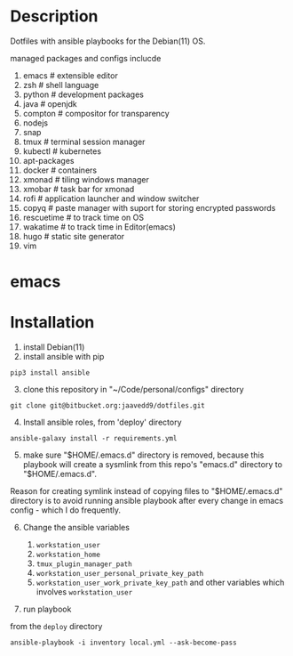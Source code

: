 # Description
Dotfiles with ansible playbooks for the Debian(11) OS.

managed packages and configs inclucde
1. emacs # extensible editor
2. zsh # shell language
3. python # development packages
4. java # openjdk
4. compton # compositor for transparency 
5. nodejs
6. snap
7. tmux # terminal session manager
8. kubectl # kubernetes
9. apt-packages
10. docker # containers
11. xmonad # tiling windows manager
12. xmobar # task bar for xmonad
13. rofi # application launcher and window switcher
14. copyq # paste manager with suport for storing encrypted passwords
15. rescuetime # to track time on OS
16. wakatime # to track time in Editor(emacs) 
17. hugo # static site generator
18. vim 

# emacs

# Installation
1. install Debian(11)
2. install ansible with pip
```
pip3 install ansible
```
3. clone this repository in "~/Code/personal/configs" directory 
```
git clone git@bitbucket.org:jaavedd9/dotfiles.git
```
4. Install ansible roles, from 'deploy' directory
```
ansible-galaxy install -r requirements.yml
```

5. make sure "$HOME/.emacs.d" directory is removed, because this playbook will create a sysmlink from this repo's "emacs.d" directory to "$HOME/.emacs.d". 

Reason for creating symlink instead of copying files to "$HOME/.emacs.d" directory is to avoid
running ansible playbook after every change in emacs config - which I do frequently.

6. Change the ansible variables
   1. `workstation_user`
   2. `workstation_home`
   3. `tmux_plugin_manager_path`
   4. `workstation_user_personal_private_key_path`
   5. `workstation_user_work_private_key_path`
   and other variables which involves `workstation_user`

6. run playbook

from the `deploy` directory

```
ansible-playbook -i inventory local.yml --ask-become-pass

```
